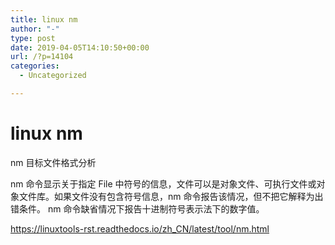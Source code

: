 ```yaml
---
title: linux nm
author: "-"
type: post
date: 2019-04-05T14:10:50+00:00
url: /?p=14104
categories:
  - Uncategorized

---
```

# linux nm
nm 目标文件格式分析
  
nm 命令显示关于指定 File 中符号的信息，文件可以是对象文件、可执行文件或对象文件库。如果文件没有包含符号信息，nm 命令报告该情况，但不把它解释为出错条件。 nm 命令缺省情况下报告十进制符号表示法下的数字值。

https://linuxtools-rst.readthedocs.io/zh_CN/latest/tool/nm.html